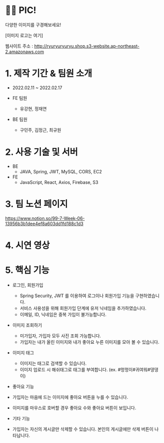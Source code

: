 # 🤳🏻 PIC!
다양한 이미지를 구경해보세요!

[이미지 로고는 여기]

웹사이트 주소 : http://ryuryuryuryu.shop.s3-website.ap-northeast-2.amazonaws.com

# 1. 제작 기간 & 팀원 소개
- 2022.02.11 ~ 2022.02.17

- FE 팀원
  - 유강현, 정재연
- BE 팀원
  - 구민주, 김정근, 최규원

# 2. 사용 기술 및 서버
- BE
  - JAVA, Spring, JWT, MySQL, CORS, EC2
- FE
  - JavaScript, React, Axios, Firebase, S3

# 3. 팀 노션 페이지

https://www.notion.so/99-7-Week-06-13956b3b1dee4ef8a603dd1fd188c1d3

# 4. 시연 영상


# 5. 핵심 기능

- 로그인, 회원가입
  - Spring Security, JWT 를 이용하여 로그이나 회원가입 기능을 구현하였습니다.
  - 서비스 사용성을 위해 회원가입 단계에 유저 닉네임을 추가하였습니다.
  - 이메일, ID, 닉네임은 중복 가입이 불가능합니다.

- 이미지 조회하기
  - 미가입자, 가입자 모두 사진 조회 가능합니다.
  - 가입자는 내가 올린 이미지와 내가 좋아요 누른 이미지를 모아 볼 수 있습니다.

- 이미지 태그
  - 이미지는 태그로 검색할 수 있습니다.
  - 이미지 업로드 시 해쉬태그로 태그를 부여합니다. (ex. #멍멍이#귀여워#댕댕이)
  
 - 좋아요 기능
  - 가입자는 마음에 드는 이미지에 좋아요 버튼을 누를 수 있습니다.
  - 이미지를 마우스로 호버할 경우 좋아요 수와 좋아요 버튼이 보입니다.

 - 기타 기능
  - 가입자는 자신의 게시글만 삭제할 수 있습니다. 본인의 게시글에만 삭제 버튼이 나타납니다.
